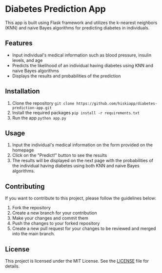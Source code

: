 Diabetes Prediction App
=======================

This app is built using Flask framework and utilizes the k-nearest neighbors (KNN) and naive Bayes algorithms for predicting diabetes in individuals.

Features
--------

-   Input individual's medical information such as blood pressure, insulin levels, and age
-   Predicts the likelihood of an individual having diabetes using KNN and naive Bayes algorithms
-   Displays the results and probabilities of the prediction

Installation
------------

1. Clone the repository
`git clone https://github.com/hiskiapp/diabetes-prediction-app.git`
2. Install the required packages
`pip install -r requirements.txt`
3. Run the app
`python app.py`

Usage
-----

1.  Input the individual's medical information on the form provided on the homepage
2.  Click on the "Predict!" button to see the results
3.  The results will be displayed on the next page with the probabilities of the individual having diabetes using both KNN and naive Bayes algorithms.

Contributing
------------

If you want to contribute to this project, please follow the guidelines below:

1.  Fork the repository
2.  Create a new branch for your contribution
3.  Make your changes and commit them
4.  Push the changes to your forked repository
5.  Create a new pull request for your changes to be reviewed and merged into the main branch.

License
-------

This project is licensed under the MIT License. See the [LICENSE](LICENSE) file for details.
